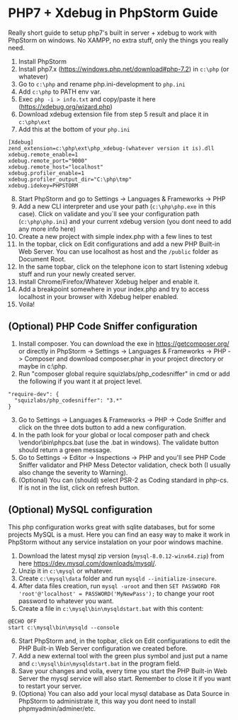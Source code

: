 # PHP7 + Xdebug in PhpStorm Guide

Really short guide to setup php7's built in server + xdebug to work with PhpStorm on windows. No XAMPP, no extra stuff, only the things you really need.

1. Install PhpStorm
2. Install php7.x (https://windows.php.net/download#php-7.2) in `c:\php` (or whatever)
3. Go to `c:\php` and rename php.ini-development to `php.ini`
4. Add `c:\php` to PATH env var.
5. Exec `php -i > info.txt` and copy/paste it here (https://xdebug.org/wizard.php)
6. Download xdebug extension file from step 5 result and place it in `c:\php\ext`
7. Add this at the bottom of your `php.ini`
```
[Xdebug]
zend_extension=c:\php\ext\php_xdebug-(whatever version it is).dll
xdebug.remote_enable=1
xdebug.remote_port="9000"
xdebug.remote_host="localhost"
xdebug.profiler_enable=1
xdebug.profiler_output_dir="C:\php\tmp"
xdebug.idekey=PHPSTORM
```
8. Start PhpStorm and go to Settings -> Languages & Frameworks -> PHP
9. Add a new CLI interpreter and use your path (`c:\php\php.exe` in this case). Click on validate and you´ll see your configuration path (`c:\php\php.ini`) and your current xdebug version (you dont need to add any more info here)
10. Create a new project with simple index.php with a few lines to test
11. In the topbar, click on Edit configurations and add a new PHP Built-in Web Server. You can use localhost as host and the `/public` folder as Document Root.
12. In the same topbar, click on the telephone icon to start listening xdebug stuff and run your newly created server.
13. Install Chrome/Firefox/Whatever Xdebug helper and enable it.
13. Add a breakpoint somewhere in your index.php and try to access localhost in your browser with Xdebug helper enabled.
14. Voila!

## (Optional) PHP Code Sniffer configuration ##

1. Install composer. You can download the exe in https://getcomposer.org/ or directly in PhpStorm -> Settings -> Languages & Frameworks -> PHP -> Composer and download composer.phar in your project directory or maybe in c:\php.
2. Run "composer global require squizlabs/php_codesniffer" in cmd or add the following if you want it at project level.
```
"require-dev": {
  "squizlabs/php_codesniffer": "3.*"
}
```
3. Go to Settings -> Languages & Frameworks -> PHP -> Code Sniffer and click on the three dots button to add a new configuration.
4. In the path look for your global or local composer path and check \vendor\bin\phpcs.bat (use the .bat in windows). The validate button should return a green message.
5. Go to Settings -> Editor -> Inspections -> PHP and you'll see PHP Code Sniffer validator and PHP Mess Detector validation, check both (I usually also change the severity to Warning).
6. (Optional) You can (should) select PSR-2 as Coding standard in php-cs. If is not in the list, click on refresh button.

## (Optional) MySQL configuration ##

This php configuration works great with sqlite databases, but for some projects MySQL is a must. Here you can find an easy way to make it work in PhpStorm without any service instalation on your poor windows machine.

1. Download the latest mysql zip version (`mysql-8.0.12-winx64.zip`) from here https://dev.mysql.com/downloads/mysql/.
2. Unzip it in `c:\mysql` or whatever.
3. Create `c:\mysql\data` folder and run `mysqld --initialize-insecure`.
4. After data files creation, run `mysql -uroot` and then `SET PASSWORD FOR 'root'@'localhost' = PASSWORD('MyNewPass');` to change your root password to whatever you want.
5. Create a file in `c:\mysql\bin\mysqldstart.bat` with this content:
```
@ECHO OFF
start c:\mysql\bin\mysqld --console
```
6. Start PhpStorm and, in the topbar, click on Edit configurations to edit the PHP Built-in Web Server configuration we created before.
7. Add a new external tool with the green plus symbol and just put a name and `c:\mysql\bin\mysqldstart.bat` in the program field.
8. Save your changes and voila, every time you start the PHP Built-in Web Server the mysql service will also start. Remember to close it if you want to restart your server.
9. (Optiona) You can also add your local mysql database as Data Source in PhpStorm to administrate it, this way you dont need to install phpmyadmin/adminer/etc.

